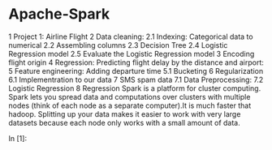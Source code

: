 # Apache-Spark

1  Project 1: Airline Flight
2  Data cleaning:
2.1  Indexing: Categorical data to numerical
2.2  Assembling columns
2.3  Decision Tree
2.4  Logistic Regression model
2.5  Evaluate the Logistic Regression model
3  Encoding flight origin
4  Regression: Predicting flight delay by the distance and airport:
5  Feature engineering: Adding departure time
5.1  Bucketing
6  Regularization
6.1  Implementration to our data
7  SMS spam data
7.1  Data Preprocessing:
7.2  Logistic Regression
8  Regression
Spark is a platform for cluster computing. Spark lets you spread data and computations over clusters with multiple nodes (think of each node as a separate computer).It is much faster that hadoop. Splitting up your data makes it easier to work with very large datasets because each node only works with a small amount of data.

In [1]:
